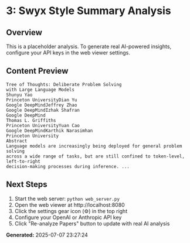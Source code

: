 
# 3: Swyx Style Summary Analysis

## Overview
This is a placeholder analysis. To generate real AI-powered insights, configure your API keys in the web viewer settings.

## Content Preview
```
Tree of Thoughts: Deliberate Problem Solving
with Large Language Models
Shunyu Yao
Princeton UniversityDian Yu
Google DeepMindJeffrey Zhao
Google DeepMindIzhak Shafran
Google DeepMind
Thomas L. Griffiths
Princeton UniversityYuan Cao
Google DeepMindKarthik Narasimhan
Princeton University
Abstract
Language models are increasingly being deployed for general problem solving
across a wide range of tasks, but are still confined to token-level, left-to-right
decision-making processes during inference. ...
```

## Next Steps
1. Start the web server: `python web_server.py`
2. Open the web viewer at http://localhost:8080
3. Click the settings gear icon (⚙️) in the top right
4. Configure your OpenAI or Anthropic API key
5. Click "Re-analyze Papers" button to update with real AI analysis

**Generated:** 2025-07-07 23:27:24
        